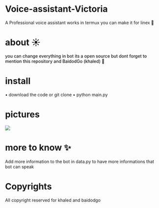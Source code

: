 # Voice-assistant-Victoria
A Professional voice assistant works in termux you can make it for linex 🙂


# about ☀️
<p style="font-weight: 500;">you can change everything in bot its a open source but dont forget to mention this repository and BaidodGo (khaled) 🙂</p>

# install

• download the code or git clone
• python main.py


# pictures

<img src="https://media.discordapp.net/attachments/958046090291195924/1285546638022021151/Screenshot_20240917_132300.jpg?ex=66eaaa1a&is=66e9589a&hm=9ed9c94096aee96f3a5709d50a7484e4553ba0bf6708e5aa8291bd7f37c3c352&">


# more to know ✨
Add more information to the bot in data.py to have more informations that bot can speak 

# Copyrights 
All copyright reserved for khaled and baidodgo
